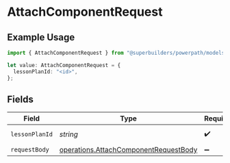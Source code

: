# AttachComponentRequest

## Example Usage

```typescript
import { AttachComponentRequest } from "@superbuilders/powerpath/models/operations";

let value: AttachComponentRequest = {
  lessonPlanId: "<id>",
};
```

## Fields

| Field                                                                                          | Type                                                                                           | Required                                                                                       | Description                                                                                    |
| ---------------------------------------------------------------------------------------------- | ---------------------------------------------------------------------------------------------- | ---------------------------------------------------------------------------------------------- | ---------------------------------------------------------------------------------------------- |
| `lessonPlanId`                                                                                 | *string*                                                                                       | :heavy_check_mark:                                                                             | Lesson plan ID                                                                                 |
| `requestBody`                                                                                  | [operations.AttachComponentRequestBody](../../models/operations/attachcomponentrequestbody.md) | :heavy_minus_sign:                                                                             | N/A                                                                                            |